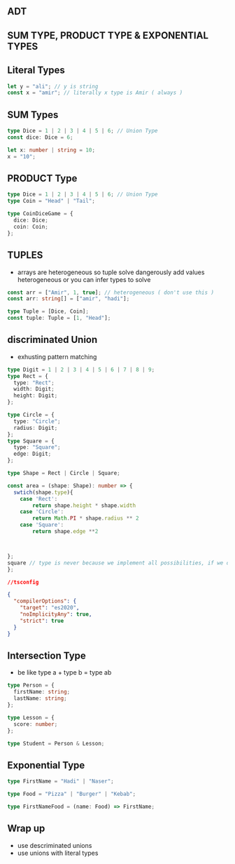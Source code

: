 ## ADT

## SUM TYPE, PRODUCT TYPE & EXPONENTIAL TYPES

## Literal Types

```ts
let y = "ali"; // y is string
const x = "amir"; // literally x type is Amir ( always )
```

## SUM Types

```ts
type Dice = 1 | 2 | 3 | 4 | 5 | 6; // Union Type
const dice: Dice = 6;

let x: number | string = 10;
x = "10";
```

## PRODUCT Type

```ts
type Dice = 1 | 2 | 3 | 4 | 5 | 6; // Union Type
type Coin = "Head" | "Tail";

type CoinDiceGame = {
  dice: Dice;
  coin: Coin;
};
```

## TUPLES

- arrays are heterogeneous so tuple solve dangerously add values heterogeneous or you can infer types to solve

```ts
const arr = ["Amir", 1, true]; // heterogeneous ( don't use this )
const arr: string[] = ["amir", "hadi"];

type Tuple = [Dice, Coin];
const tuple: Tuple = [1, "Head"];
```

## discriminated Union

- exhusting pattern matching

```ts
type Digit = 1 | 2 | 3 | 4 | 5 | 6 | 7 | 8 | 9;
type Rect = {
  type: "Rect";
  width: Digit;
  height: Digit;
};

type Circle = {
  type: "Circle";
  radius: Digit;
};
type Square = {
  type: "Square";
  edge: Digit;
};

type Shape = Rect | Circle | Square;

const area = (shape: Shape): number => {
  swtich(shape.type){
    case 'Rect':
        return shape.height * shape.width
    case 'Circle':
        return Math.PI * shape.radius ** 2
    case 'Square':
        return shape.edge **2



};
square // type is never because we implement all possibilities, if we don't check all possible incomes and we don't see an error from type script we have to set 'strict': true in tsconfig
};
```

```json
//tsconfig

{
  "compilerOptions": {
    "target": "es2020",
    "noImplicityAny": true,
    "strict": true
  }
}
```

## Intersection Type

- be like type a + type b = type ab

```ts
type Person = {
  firstName: string;
  lastName: string;
};

type Lesson = {
  score: number;
};

type Student = Person & Lesson;
```

## Exponential Type

```ts
type FirstName = "Hadi" | "Naser";

type Food = "Pizza" | "Burger" | "Kebab";

type FirstNameFood = (name: Food) => FirstName;
```

## Wrap up

- use descriminated unions
- use unions with literal types
